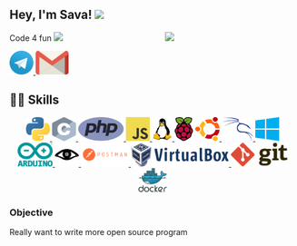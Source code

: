 <h2> Hey, I'm Sava!
  <img src="https://media1.giphy.com/media/Lm2hujbNpM7fi/giphy.gif?cid=790b7611b325a6d592dd9cb30742fd2583c4001caff675c3&rid=giphy.gif" width="42px">
</h2>
<img align='right' src="https://media3.giphy.com/media/iIGT8Y1rOYhBpdHh1C/200.webp?cid=ecf05e47hx2zel2f8uroetj4wt9uo4oqj8a6nj1z4gr79sab&rid=200.webp" width="230">

<p>
  Code 4 fun
  <img src="https://media3.giphy.com/media/ZeRd3TAGDjYOcgwg0e/giphy.gif?cid=790b7611e922d2d36a747d3a12bd3909ef9b4844d862a3f0&rid=giphy.gif" height="42px">
  </br>
</p>


<a href="https://t.me/savaphrenia"> <img src="https://github.com/lifylun/lifylun/blob/main/icons/telegram.svg" height="42" width="42px"> </a>
<a href="mailto:savaphrenia@gmail.com?subject=ask from github"> <img src="https://github.com/lifylun/lifylun/blob/main/icons/gmail.svg" height="42px"> </a>


<h2>👩‍💻 Skills</h2>

<p align="center">
  <a href="https://www.python.org/"> <img src="https://github.com/lifylun/lifylun/blob/main/icons/python.svg" height="42px" width="42px" alt="Python "> </a>
  <a href="https://www.learn-c.org/"> <img src="https://github.com/lifylun/lifylun/blob/main/icons/c.svg" height="42px" width="42px" alt="C "> </a>
  <a href="https://www.php.net/"> <img src="https://github.com/lifylun/lifylun/blob/main/icons/php.svg" height="42px" alt="PHP "> </a>
  <a href="https://www.javascript.com/"> <img src="https://github.com/lifylun/lifylun/blob/main/icons/js.svg" height="42px" width="42px" alt="JS "> </a>
  <a href="https://www.linux.com/"> <img src="https://github.com/lifylun/lifylun/blob/main/icons/linux.svg" height="42px" alt="Linux"> </a>
  <a href="https://www.raspberrypi.org/"> <img src="https://github.com/lifylun/lifylun/blob/main/icons/raspberry.svg" height="42px" alt="Rospberry "></a>
  <a href="https://ubuntu.com/"> <img src="https://github.com/lifylun/lifylun/blob/main/icons/ubuntu.svg" height="42px" alt="Ubuntu "> </a>
  <a href="https://www.kali.org/"> <img src="https://github.com/lifylun/lifylun/blob/main/icons/kali.svg" height="42px" alt="Kali "> </a>
  <a href="https://www.microsoft.com/pt-br/windows/"> <img src="https://github.com/lifylun/lifylun/blob/main/icons/windows.svg" height="42px" alt="Windows "> </a>
  <a href="https://www.arduino.cc/"> <img src="https://github.com/lifylun/lifylun/blob/main/icons/arduino.svg" height="42px" alt="Arduino "> </a>
  <a href="https://nmap.org/"> <img src="https://github.com/lifylun/lifylun/blob/main/icons/nmap.svg" height="42px" alt="Nmap "> </a>
  <a href="https://www.postman.com/"> <img src="https://github.com/lifylun/lifylun/blob/main/icons/postman.svg" height="42px" alt="Postman "> </a>
  <a href="https://www.virtualbox.org/"> <img src="https://github.com/lifylun/lifylun/blob/main/icons/virtualbox.svg" height="42px" alt="VirtualBox "> </a>
  <a href="https://git-scm.com/"> <img src="https://github.com/lifylun/lifylun/blob/main/icons/git.svg" height="42px" alt="Git "> </a>
  <a href="https://www.docker.com/"> <img src="https://github.com/lifylun/lifylun/blob/main/icons/docker.svg" height="42px" alt="Docker "> </a>
</p>

<h3>Objective</h3>

<p>
Really want to write more open source program
</p>
